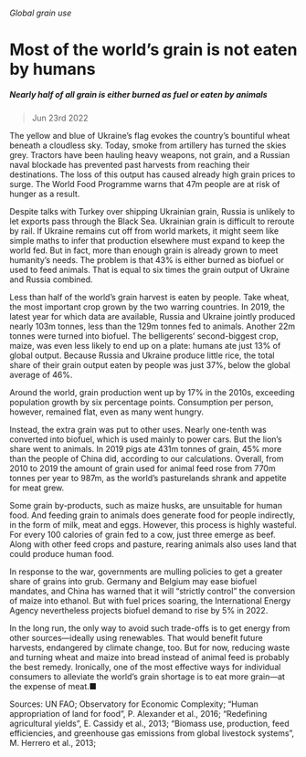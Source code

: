 ###### Global grain use
# Most of the world’s grain is not eaten by humans 
##### Nearly half of all grain is either burned as fuel or eaten by animals 
> Jun 23rd 2022 


The yellow and blue of Ukraine’s flag evokes the country’s bountiful wheat beneath a cloudless sky. Today, smoke from artillery has turned the skies grey. Tractors have been hauling heavy weapons, not grain, and a Russian naval blockade has prevented past harvests from reaching their destinations. The loss of this output has caused already high grain prices to surge. The World Food Programme warns that 47m people are at risk of hunger as a result.
Despite talks with Turkey over shipping Ukrainian grain, Russia is unlikely to let exports pass through the Black Sea. Ukrainian grain is difficult to reroute by rail. If Ukraine remains cut off from world markets, it might seem like simple maths to infer that production elsewhere must expand to keep the world fed. But in fact, more than enough grain is already grown to meet humanity’s needs. The problem is that 43% is either burned as biofuel or used to feed animals. That is equal to six times the grain output of Ukraine and Russia combined.


Less than half of the world’s grain harvest is eaten by people. Take wheat, the most important crop grown by the two warring countries. In 2019, the latest year for which data are available, Russia and Ukraine jointly produced nearly 103m tonnes, less than the 129m tonnes fed to animals. Another 22m tonnes were turned into biofuel. The belligerents’ second-biggest crop, maize, was even less likely to end up on a plate: humans ate just 13% of global output. Because Russia and Ukraine produce little rice, the total share of their grain output eaten by people was just 37%, below the global average of 46%. 
Around the world, grain production went up by 17% in the 2010s, exceeding population growth by six percentage points. Consumption per person, however, remained flat, even as many went hungry. 
Instead, the extra grain was put to other uses. Nearly one-tenth was converted into biofuel, which is used mainly to power cars. But the lion’s share went to animals. In 2019 pigs ate 431m tonnes of grain, 45% more than the people of China did, according to our calculations. Overall, from 2010 to 2019 the amount of grain used for animal feed rose from 770m tonnes per year to 987m, as the world’s pasturelands shrank and appetite for meat grew. 


Some grain by-products, such as maize husks, are unsuitable for human food. And feeding grain to animals does generate food for people indirectly, in the form of milk, meat and eggs. However, this process is highly wasteful. For every 100 calories of grain fed to a cow, just three emerge as beef. Along with other feed crops and pasture, rearing animals also uses land that could produce human food. 


In response to the war, governments are mulling policies to get a greater share of grains into grub. Germany and Belgium may ease biofuel mandates, and China has warned that it will “strictly control” the conversion of maize into ethanol. But with fuel prices soaring, the International Energy Agency nevertheless projects biofuel demand to rise by 5% in 2022. 
In the long run, the only way to avoid such trade-offs is to get energy from other sources—ideally using renewables. That would benefit future harvests, endangered by climate change, too. But for now, reducing waste and turning wheat and maize into bread instead of animal feed is probably the best remedy. Ironically, one of the most effective ways for individual consumers to alleviate the world’s grain shortage is to eat more grain—at the expense of meat.■

Sources: UN FAO; Observatory for Economic Complexity; “Human appropriation of land for food”, P. Alexander et al., 2016; “Redefining agricultural yields”, E. Cassidy et al., 2013; “Biomass use, production, feed efficiencies, and greenhouse gas emissions from global livestock systems”, M. Herrero et al., 2013; 
